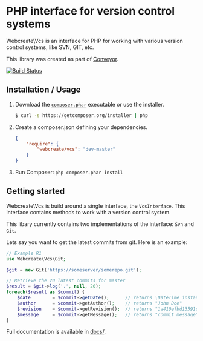 # PHP interface for version control systems

Webcreate\Vcs is an interface for PHP for working with various
version control systems, like SVN, GIT, etc.

This library was created as part of [Conveyor](https://github.com/webcreate/conveyor).

[![Build Status](https://secure.travis-ci.org/webcreate/vcs.png?branch=master)](https://travis-ci.org/webcreate/vcs)

Installation / Usage
--------------------

1. Download the [`composer.phar`](https://getcomposer.org/composer.phar)
executable or use the installer.

    ``` sh
    $ curl -s https://getcomposer.org/installer | php
    ```

2. Create a composer.json defining your dependencies.

    ``` json
    {
        "require": {
            "webcreate/vcs": "dev-master"
        }
    }
    ```

3. Run Composer: `php composer.phar install`

Getting started
---------------

Webcreate\Vcs is build around a single interface, the `VcsInterface`.
This interface contains methods to work with a version control system.

This libary currently contains two implementations of the interface:
`Svn` and `Git`.

Lets say you want to get the latest commits from git. Here is an example:

``` php
// Example R1
use Webcreate\Vcs\Git;

$git = new Git('https://someserver/somerepo.git');

// Retrieve the 20 latest commits for master
$result = $git->log('.', null, 20);
foreach($result as $commit) {
    $date        = $commit->getDate();      // returns \DateTime instance
    $author      = $commit->getAuthor();    // returns "John Doe"
    $revision    = $commit->getRevision();  // returns "1a410efbd13591db07496601ebc7a059dd55cfe9"
    $message     = $commit->getMessage();   // returns "commit message"
}
```

Full documentation is available in [docs/](https://github.com/webcreate/vcs/tree/master/docs).
